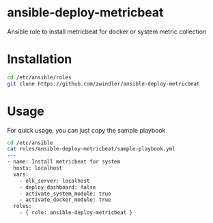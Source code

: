 # ansible-deploy-metricbeat
Ansible role to install metricbeat for docker or system metric collection

# Installation

```bash
cd /etc/ansible/roles
git clone https://github.com/zwindler/ansible-deploy-metricbeat
```

# Usage

For quick usage, you can just copy the sample playbook

```bash
cd /etc/ansible
cat roles/ansible-deploy-metricbeat/sample-playbook.yml
---
- name: Install metricbeat for system
  hosts: localhost
  vars:
    - elk_server: localhost
    - deploy_dashboard: false
    - activate_system_module: true
    - activate_docker_module: true
  roles:
    - { role: ansible-deploy-metricbeat }
```

